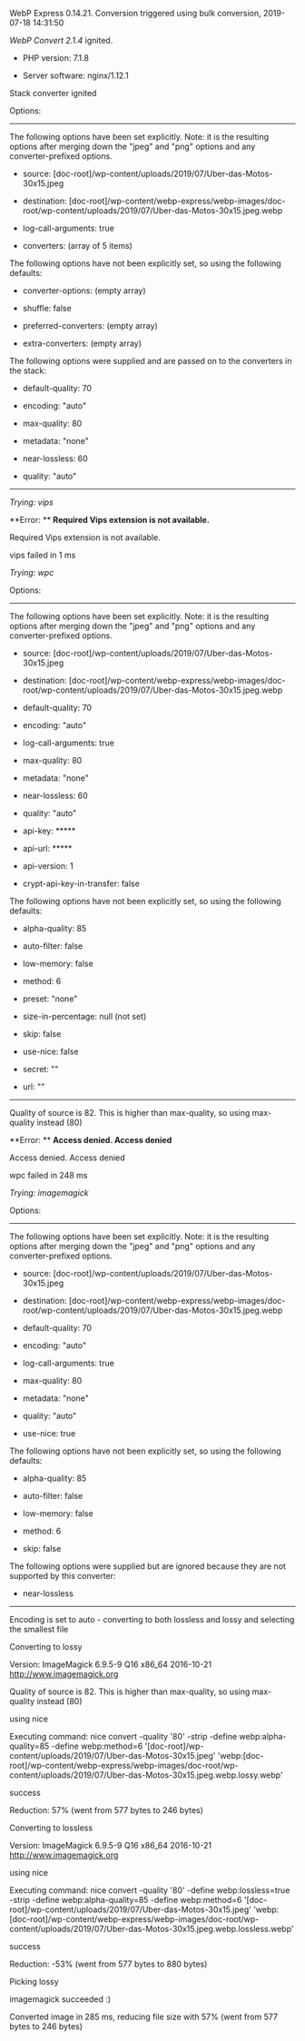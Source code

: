 WebP Express 0.14.21. Conversion triggered using bulk conversion, 2019-07-18 14:31:50

*WebP Convert 2.1.4*  ignited.
- PHP version: 7.1.8
- Server software: nginx/1.12.1

Stack converter ignited

Options:
------------
The following options have been set explicitly. Note: it is the resulting options after merging down the "jpeg" and "png" options and any converter-prefixed options.
- source: [doc-root]/wp-content/uploads/2019/07/Uber-das-Motos-30x15.jpeg
- destination: [doc-root]/wp-content/webp-express/webp-images/doc-root/wp-content/uploads/2019/07/Uber-das-Motos-30x15.jpeg.webp
- log-call-arguments: true
- converters: (array of 5 items)

The following options have not been explicitly set, so using the following defaults:
- converter-options: (empty array)
- shuffle: false
- preferred-converters: (empty array)
- extra-converters: (empty array)

The following options were supplied and are passed on to the converters in the stack:
- default-quality: 70
- encoding: "auto"
- max-quality: 80
- metadata: "none"
- near-lossless: 60
- quality: "auto"
------------


*Trying: vips* 

**Error: ** **Required Vips extension is not available.** 
Required Vips extension is not available.
vips failed in 1 ms

*Trying: wpc* 

Options:
------------
The following options have been set explicitly. Note: it is the resulting options after merging down the "jpeg" and "png" options and any converter-prefixed options.
- source: [doc-root]/wp-content/uploads/2019/07/Uber-das-Motos-30x15.jpeg
- destination: [doc-root]/wp-content/webp-express/webp-images/doc-root/wp-content/uploads/2019/07/Uber-das-Motos-30x15.jpeg.webp
- default-quality: 70
- encoding: "auto"
- log-call-arguments: true
- max-quality: 80
- metadata: "none"
- near-lossless: 60
- quality: "auto"
- api-key: *****
- api-url: *****
- api-version: 1
- crypt-api-key-in-transfer: false

The following options have not been explicitly set, so using the following defaults:
- alpha-quality: 85
- auto-filter: false
- low-memory: false
- method: 6
- preset: "none"
- size-in-percentage: null (not set)
- skip: false
- use-nice: false
- secret: ""
- url: ""
------------

Quality of source is 82. This is higher than max-quality, so using max-quality instead (80)

**Error: ** **Access denied. Access denied** 
Access denied. Access denied
wpc failed in 248 ms

*Trying: imagemagick* 

Options:
------------
The following options have been set explicitly. Note: it is the resulting options after merging down the "jpeg" and "png" options and any converter-prefixed options.
- source: [doc-root]/wp-content/uploads/2019/07/Uber-das-Motos-30x15.jpeg
- destination: [doc-root]/wp-content/webp-express/webp-images/doc-root/wp-content/uploads/2019/07/Uber-das-Motos-30x15.jpeg.webp
- default-quality: 70
- encoding: "auto"
- log-call-arguments: true
- max-quality: 80
- metadata: "none"
- quality: "auto"
- use-nice: true

The following options have not been explicitly set, so using the following defaults:
- alpha-quality: 85
- auto-filter: false
- low-memory: false
- method: 6
- skip: false

The following options were supplied but are ignored because they are not supported by this converter:
- near-lossless
------------

Encoding is set to auto - converting to both lossless and lossy and selecting the smallest file

Converting to lossy
Version: ImageMagick 6.9.5-9 Q16 x86_64 2016-10-21 http://www.imagemagick.org
Quality of source is 82. This is higher than max-quality, so using max-quality instead (80)
using nice
Executing command: nice convert -quality '80' -strip -define webp:alpha-quality=85 -define webp:method=6 '[doc-root]/wp-content/uploads/2019/07/Uber-das-Motos-30x15.jpeg' 'webp:[doc-root]/wp-content/webp-express/webp-images/doc-root/wp-content/uploads/2019/07/Uber-das-Motos-30x15.jpeg.webp.lossy.webp'
success
Reduction: 57% (went from 577 bytes to 246 bytes)

Converting to lossless
Version: ImageMagick 6.9.5-9 Q16 x86_64 2016-10-21 http://www.imagemagick.org
using nice
Executing command: nice convert -quality '80' -define webp:lossless=true -strip -define webp:alpha-quality=85 -define webp:method=6 '[doc-root]/wp-content/uploads/2019/07/Uber-das-Motos-30x15.jpeg' 'webp:[doc-root]/wp-content/webp-express/webp-images/doc-root/wp-content/uploads/2019/07/Uber-das-Motos-30x15.jpeg.webp.lossless.webp'
success
Reduction: -53% (went from 577 bytes to 880 bytes)

Picking lossy
imagemagick succeeded :)

Converted image in 285 ms, reducing file size with 57% (went from 577 bytes to 246 bytes)
